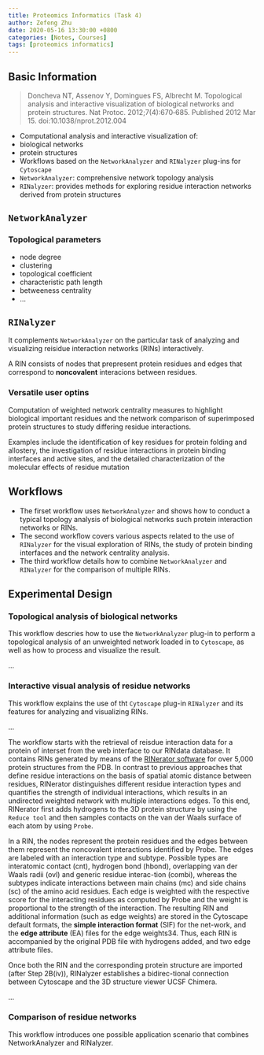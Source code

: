 ```yaml
---
title: Proteomics Informatics (Task 4)
author: Zefeng Zhu
date: 2020-05-16 13:30:00 +0800
categories: [Notes, Courses]
tags: [proteomics informatics]
---
```


## Basic Information

> Doncheva NT, Assenov Y, Domingues FS, Albrecht M. Topological analysis and interactive visualization of biological networks and protein structures. Nat Protoc. 2012;7(4):670‐685. Published 2012 Mar 15. doi:10.1038/nprot.2012.004

* Computational analysis and interactive visualization of:
 * biological networks
 * protein structures
* Workflows based on the `NetworkAnalyzer` and `RINalyzer` plug-ins for `Cytoscape`
 * `NetworkAnalyzer`: comprehensive network topology analysis
 * `RINalyzer`: provides methods for exploring residue interaction networks derived from protein structures

## `NetworkAnalyzer`

### Topological parameters

* node degree
* clustering
* topological coefficient
* characteristic path length
* betweeness centrality
* ...

## `RINalyzer`

It complements `NetworkAnalyzer` on the particular task of analyzing and visualizing reisidue interaction networks (RINs) interactively.

A RIN consists of nodes that prepresent protein residues and edges that correspond to **noncovalent** interacions between residues.

### Versatile user optins

Computation of weighted network centrality measures to highlight biological important residues and the network comparison of superimposed protein structures to study differing residue interactions.

Examples include the identification of key residues for protein folding and allostery, the investigation of residue interactions in protein binding interfaces and active sites, and the detailed characterization of the molecular effects of residue mutation

## Workflows

* The firset workflow uses `NetworkAnalyzer` and shows how to conduct a typical topology analysis of biological networks such protein interaction networks or RINs.
* The second workflow covers various aspects related to the use of `RINalyzer` for the visual exploration of RINs, the study of protein binding interfaces and the network centrality analysis.
* The third workflow details how to combine `NetworkAnalyzer` and `RINalyzer` for the comparison of multiple RINs.

## Experimental Design

### Topological analysis of biological networks

This workflow descries how to use the `NetworkAnalyzer` plug-in to perform a topological analysis of an unweighted network loaded in to `Cytoscape`, as well as how to process and visualize the result.

...

### Interactive visual analysis of residue networks

This workflow explains the use of tht `Cytoscape` plug-in `RINalyzer` and its features for analyzing and visualizing RINs.

...

The workflow starts with the retrieval of reisdue interaction data for a protein of interset from the web interface to our RINdata database. It contains RINs generated by means of the [RINerator software](http://rinalyzer.de/rinerator.php) for over 5,000 protein structures from the PDB. In contrast to previous approaches that define residue interactions on the basis of spatial atomic distance between residues, RINerator distinguishes different residue interaction types and quantifies the strength of individual interactions, which results in an undirected weighted network with multiple interactions edges. To this end, RINerator first adds hydrogens to the 3D protein structure by using the `Reduce tool` and then samples contacts on the van der Waals surface of each atom by using `Probe`.

In a RIN, the nodes represent the protein residues and the edges between them represent the noncovalent interactions identified by Probe. The edges are labeled with an interaction type and subtype. Possible types are interatomic contact (cnt), hydrogen bond (hbond), overlapping van der Waals radii (ovl) and generic residue interac-tion (combi), whereas the subtypes indicate interactions between main chains (mc) and side chains (sc) of the amino acid residues. Each edge is weighted with the respective score for the interacting residues as computed by Probe and the weight is proportional to the strength of the interaction. The resulting RIN and additional information (such as edge weights) are stored in the Cytoscape default formats, the **simple interaction format** (SIF) for the net-work, and the **edge attribute** (EA) files for the edge weights34. Thus, each RIN is accompanied by the original PDB file with hydrogens added, and two edge attribute files.

Once both the RIN and the corresponding protein structure are imported (after Step 2B(iv)), RINalyzer establishes a bidirec-tional connection between Cytoscape and the 3D structure viewer UCSF Chimera.

...

### Comparison of residue networks

This workflow introduces one possible application scenario that combines NetworkAnalyzer and RINalyzer.